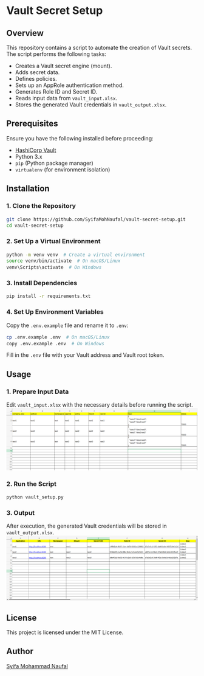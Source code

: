 # Vault Secret Setup

## Overview
This repository contains a script to automate the creation of Vault secrets. The script performs the following tasks:
- Creates a Vault secret engine (mount).
- Adds secret data.
- Defines policies.
- Sets up an AppRole authentication method.
- Generates Role ID and Secret ID.
- Reads input data from `vault_input.xlsx`.
- Stores the generated Vault credentials in `vault_output.xlsx`.

## Prerequisites
Ensure you have the following installed before proceeding:
- [HashiCorp Vault](https://developer.hashicorp.com/vault/docs/install)
- Python 3.x
- `pip` (Python package manager)
- `virtualenv` (for environment isolation)

## Installation

### 1. Clone the Repository
```bash
git clone https://github.com/SyifaMohNaufal/vault-secret-setup.git
cd vault-secret-setup
```

### 2. Set Up a Virtual Environment
```bash
python -m venv venv  # Create a virtual environment
source venv/bin/activate  # On macOS/Linux
venv\Scripts\activate  # On Windows
```

### 3. Install Dependencies
```bash
pip install -r requirements.txt
```

### 4. Set Up Environment Variables
Copy the `.env.example` file and rename it to `.env`:
```bash
cp .env.example .env  # On macOS/Linux
copy .env.example .env  # On Windows
```
Fill in the `.env` file with your Vault address and Vault root token.

## Usage

### 1. Prepare Input Data
Edit `vault_input.xlsx` with the necessary details before running the script.
![Description of Image](images/vault_input_example.png)

### 2. Run the Script
```bash
python vault_setup.py
```

### 3. Output
After execution, the generated Vault credentials will be stored in `vault_output.xlsx`.
![Description of Image](images/vault_output_example.png)

## License
This project is licensed under the MIT License.

## Author
[Syifa Mohammad Naufal](https://github.com/SyifaMohNaufal)

